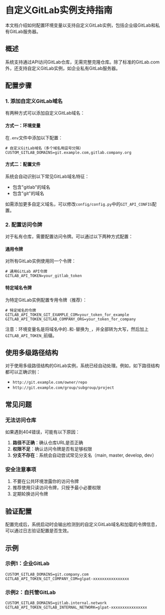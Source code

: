 # 自定义GitLab实例支持指南

本文档介绍如何配置环境变量以支持自定义GitLab实例，包括企业级GitLab和私有GitLab服务器。

## 概述

系统支持通过API访问GitLab仓库，无需完整克隆仓库。除了标准的GitLab.com外，还支持自定义GitLab实例，如企业私有GitLab服务器。

## 配置步骤

### 1. 添加自定义GitLab域名

有两种方式可以添加自定义GitLab域名：

#### 方式一：环境变量

在`.env`文件中添加以下配置：

```
# 自定义GitLab域名（多个域名用逗号分隔）
CUSTOM_GITLAB_DOMAINS=git.example.com,gitlab.company.org
```

#### 方式二：配置文件

系统会自动识别以下常见GitLab域名特征：
- 包含"gitlab"的域名 
- 包含"git"的域名

如需添加更多自定义域名，可以修改`config/config.py`中的`GIT_API_CONFIG`配置。

### 2. 配置访问令牌

对于私有仓库，需要配置访问令牌。可以通过以下两种方式配置：

#### 通用令牌

对所有GitLab实例使用同一个令牌：

```
# 通用GitLab API令牌
GITLAB_API_TOKEN=your_gitlab_token
```

#### 特定域名令牌

为特定GitLab实例配置专用令牌（推荐）：

```
# 特定域名的令牌
GITLAB_API_TOKEN_GIT_EXAMPLE_COM=your_token_for_example
GITLAB_API_TOKEN_GITLAB_COMPANY_ORG=your_token_for_company
```

注意：环境变量名是将域名中的`.`和`-`替换为`_`，并全部转为大写，然后加上`GITLAB_API_TOKEN_`前缀。

## 使用多级路径结构

对于使用多级路径结构的GitLab实例，系统已经自动处理。例如，如下路径结构都可以正确识别：

- `http://git.example.com/owner/repo`
- `http://git.example.com/group/subgroup/project`

## 常见问题

### 无法访问仓库

如果遇到404错误，可能有以下原因：

1. **路径不正确**：确认仓库URL是否正确
2. **权限不足**：确认访问令牌是否有足够权限
3. **分支不存在**：系统会自动尝试常见分支名（main, master, develop, dev）

### 安全注意事项

1. 不要在公共环境泄露你的访问令牌
2. 推荐使用只读访问令牌，只授予最小必要权限
3. 定期轮换访问令牌

## 验证配置

配置完成后，系统启动时会输出检测到的自定义GitLab域名和加载的令牌信息，可以通过日志验证配置是否生效。

## 示例

### 示例1：企业GitLab

```
CUSTOM_GITLAB_DOMAINS=git.company.com
GITLAB_API_TOKEN_GIT_COMPANY_COM=glpat-xxxxxxxxxxxxxxxx
```

### 示例2：自托管GitLab

```
CUSTOM_GITLAB_DOMAINS=gitlab.internal.network
GITLAB_API_TOKEN_GITLAB_INTERNAL_NETWORK=glpat-xxxxxxxxxxxxxxxx
``` 